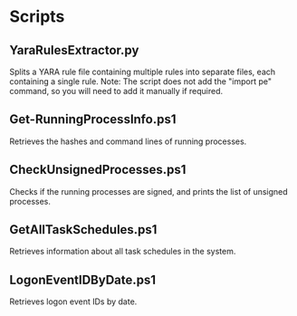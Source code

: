 # Scripts

## YaraRulesExtractor.py
Splits a YARA rule file containing multiple rules into separate files, each containing a single rule. Note: The script does not add the "import pe" command, so you will need to add it manually if required.

## Get-RunningProcessInfo.ps1
Retrieves the hashes and command lines of running processes.

## CheckUnsignedProcesses.ps1
Checks if the running processes are signed, and prints the list of unsigned processes.

## GetAllTaskSchedules.ps1
Retrieves information about all task schedules in the system.

## LogonEventIDByDate.ps1
Retrieves logon event IDs by date.
